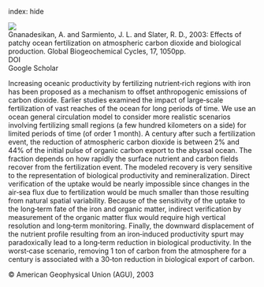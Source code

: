 index: hide

<div class="Citation">
    <div class="Citation-thumb CitationThumb-linked"  data-href="https://doi.org/10.1029/2002gb001940">
      <img src="https://static.claimspace.cloud/climate-study-static/refs/thumbs/6/Gnanadesikan_et_al_2003-thumb.png" />
    </div>

  <div class="Citation-body">
    <div class="Citation-text">Gnanadesikan, A. and Sarmiento, J. L. and Slater, R. D., 2003: Effects of patchy ocean fertilization on atmospheric carbon dioxide and biological production. <span class="Article-journal">Global Biogeochemical Cycles, </span><span class="Article-volume">17, </span>1050pp.</div>
    <div class="Citation-links">
      <div class="CitationLink" data-href="https://doi.org/10.1029/2002gb001940">
        <div class="CitationLink-icon CitationLink-Doi"></div>
        <div class="CitationLink-text">DOI</div>
      </div>
      <div class="CitationLink" data-href="https://scholar.google.com/scholar?q=10.1029/2002gb001940">
        <div class="CitationLink-icon CitationLink-Scholar"></div>
        <div class="CitationLink-text">Google Scholar</div>
      </div>
    </div>
  </div>
</div>

Increasing oceanic productivity by fertilizing nutrient‐rich regions with iron has been proposed as a mechanism to offset anthropogenic emissions of carbon dioxide. Earlier studies examined the impact of large‐scale fertilization of vast reaches of the ocean for long periods of time. We use an ocean general circulation model to consider more realistic scenarios involving fertilizing small regions (a few hundred kilometers on a side) for limited periods of time (of order 1 month). A century after such a fertilization event, the reduction of atmospheric carbon dioxide is between 2% and 44% of the initial pulse of organic carbon export to the abyssal ocean. The fraction depends on how rapidly the surface nutrient and carbon fields recover from the fertilization event. The modeled recovery is very sensitive to the representation of biological productivity and remineralization. Direct verification of the uptake would be nearly impossible since changes in the air‐sea flux due to fertilization would be much smaller than those resulting from natural spatial variability. Because of the sensitivity of the uptake to the long‐term fate of the iron and organic matter, indirect verification by measurement of the organic matter flux would require high vertical resolution and long‐term monitoring. Finally, the downward displacement of the nutrient profile resulting from an iron‐induced productivity spurt may paradoxically lead to a long‐term reduction in biological productivity. In the worst‐case scenario, removing 1 ton of carbon from the atmosphere for a century is associated with a 30‐ton reduction in biological export of carbon.

<div class="Citation-copy">
&copy; American Geophysical Union (AGU), 2003
</div>